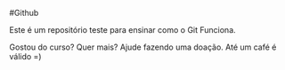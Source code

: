 #Github

Este é um repositório teste para ensinar como o Git Funciona.

Gostou do curso? Quer mais? Ajude fazendo uma doação. Até um café é válido =)